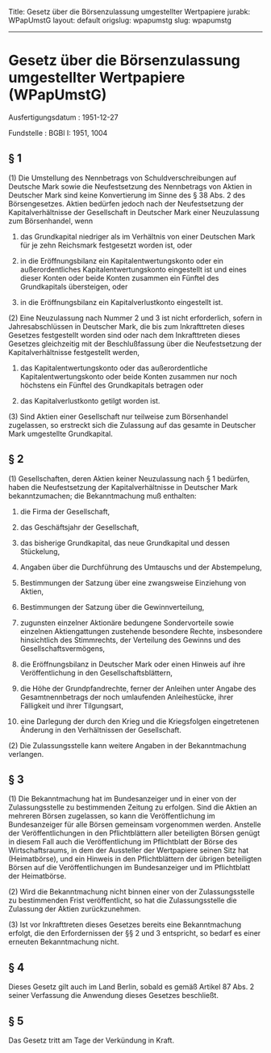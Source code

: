 Title: Gesetz über die Börsenzulassung umgestellter Wertpapiere
jurabk: WPapUmstG
layout: default
origslug: wpapumstg
slug: wpapumstg

---

# Gesetz über die Börsenzulassung umgestellter Wertpapiere (WPapUmstG)

Ausfertigungsdatum
:   1951-12-27

Fundstelle
:   BGBl I: 1951, 1004



## § 1

(1) Die Umstellung des Nennbetrags von Schuldverschreibungen auf
Deutsche Mark sowie die Neufestsetzung des Nennbetrags von Aktien in
Deutscher Mark sind keine Konvertierung im Sinne des § 38 Abs. 2 des
Börsengesetzes. Aktien bedürfen jedoch nach der Neufestsetzung der
Kapitalverhältnisse der Gesellschaft in Deutscher Mark einer
Neuzulassung zum Börsenhandel, wenn

1.  das Grundkapital niedriger als im Verhältnis von einer Deutschen Mark
    für je zehn Reichsmark festgesetzt worden ist, oder


2.  in die Eröffnungsbilanz ein Kapitalentwertungskonto oder ein
    außerordentliches Kapitalentwertungskonto eingestellt ist und eines
    dieser Konten oder beide Konten zusammen ein Fünftel des Grundkapitals
    übersteigen, oder


3.  in die Eröffnungsbilanz ein Kapitalverlustkonto eingestellt ist.




(2) Eine Neuzulassung nach Nummer 2 und 3 ist nicht erforderlich,
sofern in Jahresabschlüssen in Deutscher Mark, die bis zum
Inkrafttreten dieses Gesetzes festgestellt worden sind oder nach dem
Inkrafttreten dieses Gesetzes gleichzeitig mit der Beschlußfassung
über die Neufestsetzung der Kapitalverhältnisse festgestellt werden,

1.  das Kapitalentwertungskonto oder das außerordentliche
    Kapitalentwertungskonto oder beide Konten zusammen nur noch höchstens
    ein Fünftel des Grundkapitals betragen oder


2.  das Kapitalverlustkonto getilgt worden ist.




(3) Sind Aktien einer Gesellschaft nur teilweise zum Börsenhandel
zugelassen, so erstreckt sich die Zulassung auf das gesamte in
Deutscher Mark umgestellte Grundkapital.


## § 2

(1) Gesellschaften, deren Aktien keiner Neuzulassung nach § 1
bedürfen, haben die Neufestsetzung der Kapitalverhältnisse in
Deutscher Mark bekanntzumachen; die Bekanntmachung muß enthalten:

1.  die Firma der Gesellschaft,


2.  das Geschäftsjahr der Gesellschaft,


3.  das bisherige Grundkapital, das neue Grundkapital und dessen
    Stückelung,


4.  Angaben über die Durchführung des Umtauschs und der Abstempelung,


5.  Bestimmungen der Satzung über eine zwangsweise Einziehung von Aktien,


6.  Bestimmungen der Satzung über die Gewinnverteilung,


7.  zugunsten einzelner Aktionäre bedungene Sondervorteile sowie einzelnen
    Aktiengattungen zustehende besondere Rechte, insbesondere hinsichtlich
    des Stimmrechts, der Verteilung des Gewinns und des
    Gesellschaftsvermögens,


8.  die Eröffnungsbilanz in Deutscher Mark oder einen Hinweis auf ihre
    Veröffentlichung in den Gesellschaftsblättern,


9.  die Höhe der Grundpfandrechte, ferner der Anleihen unter Angabe des
    Gesamtnennbetrags der noch umlaufenden Anleihestücke, ihrer Fälligkeit
    und ihrer Tilgungsart,


10. eine Darlegung der durch den Krieg und die Kriegsfolgen eingetretenen
    Änderung in den Verhältnissen der Gesellschaft.




(2) Die Zulassungsstelle kann weitere Angaben in der Bekanntmachung
verlangen.


## § 3

(1) Die Bekanntmachung hat im Bundesanzeiger und in einer von der
Zulassungsstelle zu bestimmenden Zeitung zu erfolgen. Sind die Aktien
an mehreren Börsen zugelassen, so kann die Veröffentlichung im
Bundesanzeiger für alle Börsen gemeinsam vorgenommen werden. Anstelle
der Veröffentlichungen in den Pflichtblättern aller beteiligten Börsen
genügt in diesem Fall auch die Veröffentlichung im Pflichtblatt der
Börse des Wirtschaftsraums, in dem der Aussteller der Wertpapiere
seinen Sitz hat (Heimatbörse), und ein Hinweis in den Pflichtblättern
der übrigen beteiligten Börsen auf die Veröffentlichungen im
Bundesanzeiger und im Pflichtblatt der Heimatbörse.

(2) Wird die Bekanntmachung nicht binnen einer von der
Zulassungsstelle zu bestimmenden Frist veröffentlicht, so hat die
Zulassungsstelle die Zulassung der Aktien zurückzunehmen.

(3) Ist vor Inkrafttreten dieses Gesetzes bereits eine Bekanntmachung
erfolgt, die den Erfordernissen der §§ 2 und 3 entspricht, so bedarf
es einer erneuten Bekanntmachung nicht.


## § 4

Dieses Gesetz gilt auch im Land Berlin, sobald es gemäß Artikel 87
Abs. 2 seiner Verfassung die Anwendung dieses Gesetzes beschließt.


## § 5

Das Gesetz tritt am Tage der Verkündung in Kraft.

